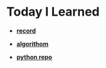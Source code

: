 # **Today I Learned**

- [**record**](https://github.com/ef4555/TIL/tree/master/record)


- [**algorithom**](https://github.com/ef4555/TIL/tree/master/algorithm)


- [**python repo**](https://github.com/ef4555/TIL/tree/master/python)
